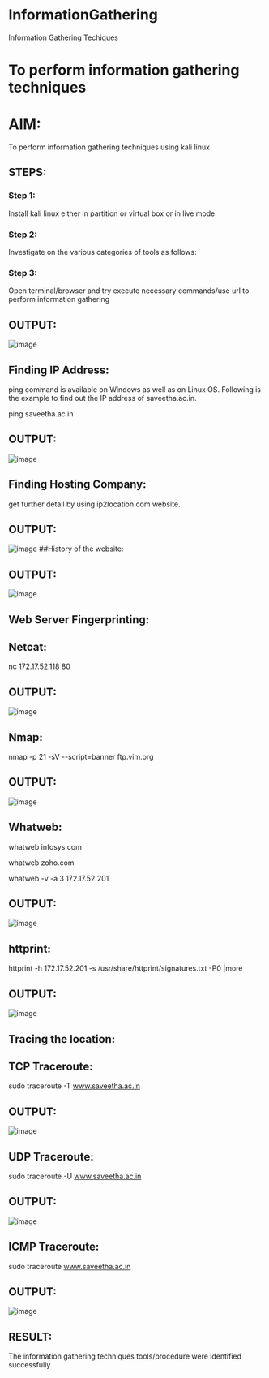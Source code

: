 # InformationGathering
Information Gathering Techiques

# To perform information gathering techniques

# AIM:

To perform information gathering techniques using kali linux 

## STEPS:

### Step 1:

Install kali linux either in partition or virtual box or in live mode

### Step 2:

Investigate on the various categories of tools as follows:

### Step 3:
Open terminal/browser and try execute necessary commands/use url to perform information gathering


## OUTPUT:
![image](https://github.com/22003197/InformationGathering/assets/124332243/16fdd476-2f12-48c1-9eeb-3d10d9fb885f)
## Finding IP Address:
ping command is available on Windows as well as on Linux OS. Following is the example to find out the IP address of saveetha.ac.in.



   ping saveetha.ac.in



## OUTPUT:
![image](https://github.com/22003197/InformationGathering/assets/124332243/865d07e0-2dd2-462e-a6e8-cb3d16c4c156)
## Finding Hosting Company:
get further detail by using ip2location.com website.
## OUTPUT:
![image](https://github.com/22003197/InformationGathering/assets/124332243/8f5e127c-0eba-4469-95e9-b49d9ae5fd20)
##History of the website:
## OUTPUT:
![image](https://github.com/22003197/InformationGathering/assets/124332243/bbf91dd2-078b-4578-b788-e7658c5a5157)
## Web Server Fingerprinting:
## Netcat:


 nc 172.17.52.118 80


## OUTPUT:
![image](https://github.com/22003197/InformationGathering/assets/124332243/a5a236e6-cd83-4e83-9fec-f14c4f76f905)
## Nmap:


nmap -p 21 -sV --script=banner ftp.vim.org


## OUTPUT:
![image](https://github.com/22003197/InformationGathering/assets/124332243/c1f4bb18-c959-406e-9586-4be3589bfea8)
## Whatweb:


 whatweb infosys.com


 whatweb zoho.com


 whatweb -v -a 3 172.17.52.201


## OUTPUT:
![image](https://github.com/22003197/InformationGathering/assets/124332243/360fde4c-e94f-481d-9645-7be8c4578c96)
## httprint:


 httprint -h 172.17.52.201 -s /usr/share/httprint/signatures.txt -P0 |more


## OUTPUT:
![image](https://github.com/22003197/InformationGathering/assets/124332243/25ae16e3-668d-429c-9f98-b1ba0988b936)
## Tracing the location:
## TCP Traceroute:


 sudo traceroute -T www.saveetha.ac.in


## OUTPUT:
![image](https://github.com/22003197/InformationGathering/assets/124332243/33e0b061-8385-4096-9a3f-5b2b12a5dc31)
## UDP Traceroute:

 
 sudo traceroute -U www.saveetha.ac.in


## OUTPUT:
![image](https://github.com/22003197/InformationGathering/assets/124332243/dd9555c7-30ad-4609-88bf-52bba8f7305c)
## ICMP Traceroute:

 
 sudo traceroute  www.saveetha.ac.in


## OUTPUT:
![image](https://github.com/22003197/InformationGathering/assets/124332243/c506a4ad-9d83-4d3d-b734-2e51be1a44d2)
## RESULT:
The information gathering techniques tools/procedure were  identified successfully
